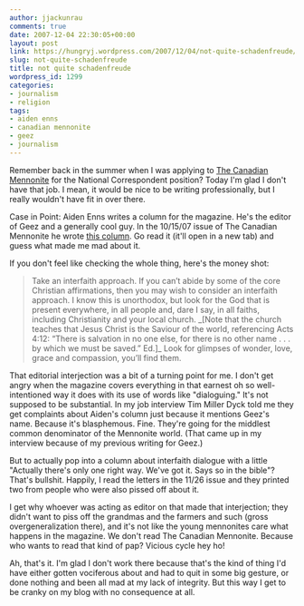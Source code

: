 ```yaml
---
author: jjackunrau
comments: true
date: 2007-12-04 22:30:05+00:00
layout: post
link: https://hungryj.wordpress.com/2007/12/04/not-quite-schadenfreude/
slug: not-quite-schadenfreude
title: not quite schadenfreude
wordpress_id: 1299
categories:
- journalism
- religion
tags:
- aiden enns
- canadian mennonite
- geez
- journalism
---
```


Remember back in the summer when I was applying to [The Canadian Mennonite](http://canadianmennonite.org) for the National Correspondent position? Today I'm glad I don't have that job. I mean, it would be nice to be writing professionally, but I really wouldn't have fit in over there.

Case in Point: Aiden Enns writes a column for the magazine. He's the editor of Geez and a generally cool guy. In the 10/15/07 issue of The Canadian Mennonite he wrote [this column](http://canadianmennonite.org/vol11-2007/11-20/viewpoint.php#nov). Go read it (it'll open in a new tab) and guess what made me mad about it.

If you don't feel like checking the whole thing, here's the money shot:

<blockquote>Take an interfaith approach. If you can’t abide by some of the core Christian affirmations, then you may wish to consider an interfaith approach. I know this is unorthodox, but look for the God that is present everywhere, in all people and, dare I say, in all faiths, including Christianity and your local church. _[Note that the church teaches that Jesus Christ is the Saviour of the world, referencing Acts 4:12: “There is salvation in no one else, for there is no other name . . . by which we must be saved.” Ed.]_ Look for glimpses of wonder, love, grace and compassion, you’ll find them.</blockquote>

That editorial interjection was a bit of a turning point for me. I don't get angry when the magazine covers everything in that earnest oh so well-intentioned way it does with its use of words like "dialoguing." It's not supposed to be substantial. In my job interview Tim Miller Dyck told me they get complaints about Aiden's column just because it mentions Geez's name. Because it's blasphemous. Fine. They're going for the middlest common denominator of the Mennonite world. (That came up in my interview because of my previous writing for Geez.)

But to actually pop into a column about interfaith dialogue with a little "Actually there's only one right way. We've got it. Says so in the bible"? That's bullshit. Happily, I read the letters in the 11/26 issue and they printed two from people who were also pissed off about it.

I get why whoever was acting as editor on that made that interjection; they didn't want to piss off the grandmas and the farmers and such (gross overgeneralization there), and it's not like the young mennonites care what happens in the magazine. We don't read The Canadian Mennonite. Because who wants to read that kind of pap? Vicious cycle hey ho!

Ah, that's it. I'm glad I don't work there because that's the kind of thing I'd have either gotten vociferous about and had to quit in some big gesture, or done nothing and been all mad at my lack of integrity. But this way I get to be cranky on my blog with no consequence at all.
